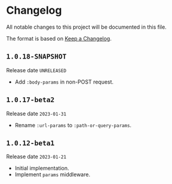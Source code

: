# Changelog

All notable changes to this project will be documented in this file.

The format is based on [Keep a Changelog](https://keepachangelog.com/en/1.0.0/).

## `1.0.18-SNAPSHOT`

Release date `UNRELEASED`

- Add `:body-params` in non-POST request.

## `1.0.17-beta2`

Release date `2023-01-31`

- Rename `:url-params` to `:path-or-query-params`.

## `1.0.12-beta1`

Release date `2023-01-21`

- Initial implementation.
- Implement `params` middleware.
